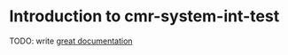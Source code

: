 # Introduction to cmr-system-int-test

TODO: write [great documentation](http://jacobian.org/writing/great-documentation/what-to-write/)
